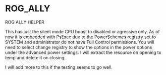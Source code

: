 # ROG_ALLY
 ROG ALLY HELPER
 
 This has just the silent mode CPU boost to disabled or agressive only. As of now it is embedded with PsExec due to the PowerSchemes registry set to SYSTEM and administrator do not have Full Control permissions. 
 You will need to select change registry to show the options in the power options under the advanced power settings. I will extract the resource on opening to temp and delete it on closing.
 
 I will add more to this if the testing seems to go well.
